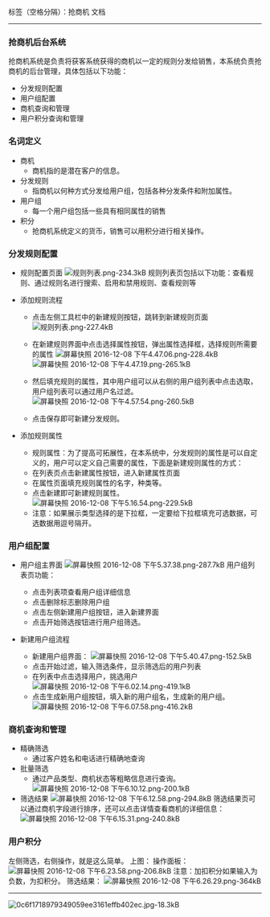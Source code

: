 标签（空格分隔）：抢商机 文档

---

### 抢商机后台系统
抢商机系统是负责将获客系统获得的商机以一定的规则分发给销售，本系统负责抢商机的后台管理，具体包括以下功能：
* 分发规则配置
* 用户组配置
* 商机查询和管理
* 用户积分查询和管理

### 名词定义
* 商机
    * 商机指的是潜在客户的信息。
* 分发规则
    * 指商机以何种方式分发给用户组，包括各种分发条件和附加属性。
* 用户组
    * 每一个用户组包括一些具有相同属性的销售
* 积分
    * 抢商机系统定义的货币，销售可以用积分进行相关操作。

### 分发规则配置
* 规则配置页面
![规则列表.png-234.3kB][1]
规则列表页包括以下功能：查看规则、通过规则名进行搜索、启用和禁用规则、查看规则等

* 添加规则流程
    * 点击左侧工具栏中的新建规则按钮，跳转到新建规则页面
![规则列表.png-227.4kB][2]

    * 在新建规则界面中点击选择属性按钮，弹出属性选择框，选择规则所需要的属性
![屏幕快照 2016-12-08 下午4.47.06.png-228.4kB][3]
![屏幕快照 2016-12-08 下午4.47.19.png-265.1kB][4]
    * 然后填充规则的属性，其中用户组可以从右侧的用户组列表中点击选取，用户组列表可以通过用户名过滤。
    ![屏幕快照 2016-12-08 下午4.57.54.png-260.5kB][5]
    * 点击保存即可新建分发规则。

* 添加规则属性
    * 规则属性：为了提高可拓展性，在本系统中，分发规则的属性是可以自定义的，用户可以定义自己需要的属性，下面是新建规则属性的方式：
    * 在列表页点击新建属性按钮，进入新建属性页面
    * 在属性页面填充规则属性的名字，种类等。
    * 点击新建即可新建规则属性。
    ![屏幕快照 2016-12-08 下午5.16.54.png-229.5kB][6]
    * 注意：如果展示类型选择的是下拉框，一定要给下拉框填充可选数据，可选数据用逗号隔开。
    
### 用户组配置
* 用户组主界面
![屏幕快照 2016-12-08 下午5.37.38.png-287.7kB][7]
用户组列表页功能：
    * 点击列表项查看用户组详细信息
    * 点击删除标志删除用户组
    * 点击左侧新建用户组按钮，进入新建界面
    * 点击开始筛选按钮进行用户组筛选。

* 新建用户组流程
    * 新建用户组界面：
    ![屏幕快照 2016-12-08 下午5.40.47.png-152.5kB][8]
    * 点击开始过滤，输入筛选条件，显示筛选后的用户列表
    * 在列表中点击选择用户，挑选用户
    ![屏幕快照 2016-12-08 下午6.02.14.png-419.1kB][9]
    * 点击生成新用户组按钮，填入新的用户组名，生成新的用户组。
    ![屏幕快照 2016-12-08 下午6.07.58.png-416.2kB][10]

### 商机查询和管理
* 精确筛选
    * 通过客户姓名和电话进行精确地查询
* 批量筛选
    * 通过产品类型、商机状态等粗略信息进行查询。
    ![屏幕快照 2016-12-08 下午6.10.12.png-200.1kB][11]
* 筛选结果
![屏幕快照 2016-12-08 下午6.12.58.png-294.8kB][12]
筛选结果页可以通过商机字段进行排序，还可以点击详情查看商机的详细信息：
![屏幕快照 2016-12-08 下午6.15.31.png-240.8kB][13]


### 用户积分
左侧筛选，右侧操作，就是这么简单。
上图：
操作面板：
![屏幕快照 2016-12-08 下午6.23.58.png-206.8kB][14]
注意：加扣积分如果输入为负数，为扣积分。
筛选结果：
![屏幕快照 2016-12-08 下午6.26.29.png-364kB][15]


---
![0c6f1718979349059ee3161effb402ec.jpg-18.3kB][16]


  [1]: http://static.zybuluo.com/zzpierce/hhu4ewaibftcycgro8dwdjsw/%E8%A7%84%E5%88%99%E5%88%97%E8%A1%A8.png
  [2]: http://static.zybuluo.com/zzpierce/86bq539yxq9cnav9bc0hmvph/%E8%A7%84%E5%88%99%E5%88%97%E8%A1%A8.png
  [3]: http://static.zybuluo.com/zzpierce/29o1l924uso2pm7ef9b5dtjy/%E5%B1%8F%E5%B9%95%E5%BF%AB%E7%85%A7%202016-12-08%20%E4%B8%8B%E5%8D%884.47.06.png
  [4]: http://static.zybuluo.com/zzpierce/cinev7uqykqgzxeseyld8xjg/%E5%B1%8F%E5%B9%95%E5%BF%AB%E7%85%A7%202016-12-08%20%E4%B8%8B%E5%8D%884.47.19.png
  [5]: http://static.zybuluo.com/zzpierce/octhr6q7chvgy94uuljlbr7q/%E5%B1%8F%E5%B9%95%E5%BF%AB%E7%85%A7%202016-12-08%20%E4%B8%8B%E5%8D%884.57.54.png
  [6]: http://static.zybuluo.com/zzpierce/5fxu3s2atur3h4mca07ot19x/%E5%B1%8F%E5%B9%95%E5%BF%AB%E7%85%A7%202016-12-08%20%E4%B8%8B%E5%8D%885.16.54.png
  [7]: http://static.zybuluo.com/zzpierce/db41u089ufnghwlaklxuabjw/%E5%B1%8F%E5%B9%95%E5%BF%AB%E7%85%A7%202016-12-08%20%E4%B8%8B%E5%8D%885.37.38.png
  [8]: http://static.zybuluo.com/zzpierce/4un2jvq12vgbzcqa5e473jik/%E5%B1%8F%E5%B9%95%E5%BF%AB%E7%85%A7%202016-12-08%20%E4%B8%8B%E5%8D%885.40.47.png
  [9]: http://static.zybuluo.com/zzpierce/gxd2ccclw88a0jgo5se44ym4/%E5%B1%8F%E5%B9%95%E5%BF%AB%E7%85%A7%202016-12-08%20%E4%B8%8B%E5%8D%886.02.14.png
  [10]: http://static.zybuluo.com/zzpierce/ojkav5niqyk2koclmormb0eo/%E5%B1%8F%E5%B9%95%E5%BF%AB%E7%85%A7%202016-12-08%20%E4%B8%8B%E5%8D%886.07.58.png
  [11]: http://static.zybuluo.com/zzpierce/xfg3srxc8jtd9ucynn07r5je/%E5%B1%8F%E5%B9%95%E5%BF%AB%E7%85%A7%202016-12-08%20%E4%B8%8B%E5%8D%886.10.12.png
  [12]: http://static.zybuluo.com/zzpierce/7z4dbyvjajd3f3uswxdbgns2/%E5%B1%8F%E5%B9%95%E5%BF%AB%E7%85%A7%202016-12-08%20%E4%B8%8B%E5%8D%886.12.58.png
  [13]: http://static.zybuluo.com/zzpierce/xkc86x816vjlb03jjqnfu5pw/%E5%B1%8F%E5%B9%95%E5%BF%AB%E7%85%A7%202016-12-08%20%E4%B8%8B%E5%8D%886.15.31.png
  [14]: http://static.zybuluo.com/zzpierce/p81pmuyf8cejpd5d9ng9zr6s/%E5%B1%8F%E5%B9%95%E5%BF%AB%E7%85%A7%202016-12-08%20%E4%B8%8B%E5%8D%886.23.58.png
  [15]: http://static.zybuluo.com/zzpierce/e2i031o10n6bkhh89xm24zw2/%E5%B1%8F%E5%B9%95%E5%BF%AB%E7%85%A7%202016-12-08%20%E4%B8%8B%E5%8D%886.26.29.png
  [16]: http://static.zybuluo.com/zzpierce/kkt3xofjbynjfa8inxh3b55z/0c6f1718979349059ee3161effb402ec.jpg